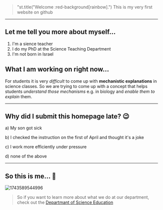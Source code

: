 > "st.title("Welcome :red-background[rainbow].")
> This is my very first website on github


---

## Let me tell you more about myself...

  1. I'm a sience teacher
  2. I do my PhD at the Science Teaching Department
  3. I'm not born in Israel

## What I am working on right now...

For students it is very *difficult* to come up with **mechanistic explanations** in science classes. So we are trying to come up with a concept that helps students *understand those mechanisms* e.g. in biology and *enable them to explain* them.

---

## Why did I submit this homepage late? 😉

a) My son got sick

b) I checked the instruction on the first of April and thought it's a joke

c) I work more efficiently under pressure

d) none of the above

---

## So this is me... 💛

![1743589544996](https://github.com/user-attachments/assets/841df25e-77f2-48ba-9c91-b9697023c2f2)

> So if you want to learn more about what we do at our department, check out the [Departmant of Science Education](https://www.weizmann.ac.il/ScienceTeaching/)
